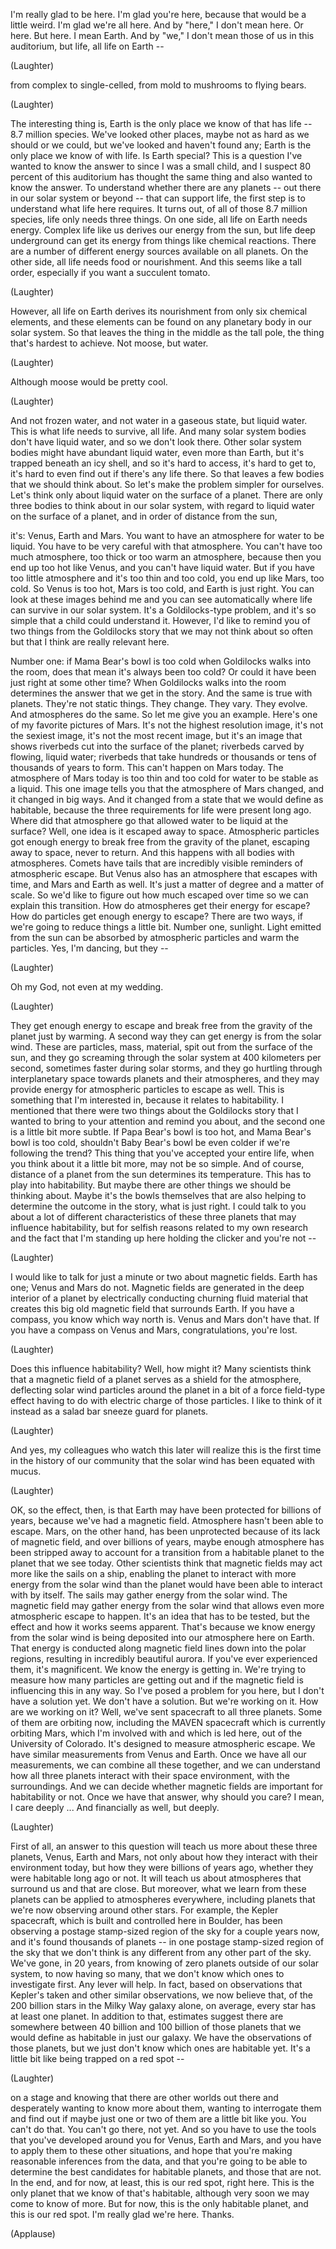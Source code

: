 
I&#39;m really glad to be here.
I&#39;m glad you&#39;re here,
because that would be a little weird.
I&#39;m glad we&#39;re all here.
And by &quot;here,&quot; I don&#39;t mean here.
Or here.
But here.
I mean Earth.
And by &quot;we,&quot; I don&#39;t mean
those of us in this auditorium,
but life,
all life on Earth --

(Laughter)

from complex to single-celled,
from mold to mushrooms
to flying bears.

(Laughter)

The interesting thing is,
Earth is the only place
we know of that has life --
8.7 million species.
We&#39;ve looked other places,
maybe not as hard
as we should or we could,
but we&#39;ve looked and haven&#39;t found any;
Earth is the only place
we know of with life.
Is Earth special?
This is a question I&#39;ve wanted
to know the answer to
since I was a small child,
and I suspect 80 percent
of this auditorium
has thought the same thing
and also wanted to know the answer.
To understand whether
there are any planets --
out there in our solar system or beyond --
that can support life,
the first step is to understand
what life here requires.
It turns out, of all of those
8.7 million species,
life only needs three things.
On one side, all life
on Earth needs energy.
Complex life like us derives
our energy from the sun,
but life deep underground
can get its energy
from things like chemical reactions.
There are a number
of different energy sources
available on all planets.
On the other side,
all life needs food or nourishment.
And this seems like a tall order,
especially if you want a succulent tomato.

(Laughter)

However, all life on Earth
derives its nourishment
from only six chemical elements,
and these elements can be found
on any planetary body
in our solar system.
So that leaves the thing
in the middle as the tall pole,
the thing that&#39;s hardest to achieve.
Not moose, but water.

(Laughter)

Although moose would be pretty cool.

(Laughter)

And not frozen water, and not water
in a gaseous state, but liquid water.
This is what life needs
to survive, all life.
And many solar system bodies
don&#39;t have liquid water,
and so we don&#39;t look there.
Other solar system bodies
might have abundant liquid water,
even more than Earth,
but it&#39;s trapped beneath an icy shell,
and so it&#39;s hard to access,
it&#39;s hard to get to,
it&#39;s hard to even find out
if there&#39;s any life there.
So that leaves a few bodies
that we should think about.
So let&#39;s make the problem
simpler for ourselves.
Let&#39;s think only about liquid water
on the surface of a planet.
There are only three bodies
to think about in our solar system,
with regard to liquid water
on the surface of a planet,
and in order of distance from the sun,

it&#39;s: Venus, Earth and Mars.
You want to have an atmosphere
for water to be liquid.
You have to be very careful
with that atmosphere.
You can&#39;t have too much atmosphere,
too thick or too warm an atmosphere,
because then you end up
too hot like Venus,
and you can&#39;t have liquid water.
But if you have too little atmosphere
and it&#39;s too thin and too cold,
you end up like Mars, too cold.
So Venus is too hot, Mars is too cold,
and Earth is just right.
You can look at these images behind me
and you can see automatically
where life can survive
in our solar system.
It&#39;s a Goldilocks-type problem,
and it&#39;s so simple
that a child could understand it.
However,
I&#39;d like to remind you of two things
from the Goldilocks story
that we may not think about so often
but that I think are really relevant here.

Number one:
if Mama Bear&#39;s bowl is too cold
when Goldilocks walks into the room,
does that mean it&#39;s always been too cold?
Or could it have been just right
at some other time?
When Goldilocks walks into the room
determines the answer
that we get in the story.
And the same is true with planets.
They&#39;re not static things. They change.
They vary. They evolve.
And atmospheres do the same.
So let me give you an example.
Here&#39;s one of my favorite
pictures of Mars.
It&#39;s not the highest resolution image,
it&#39;s not the sexiest image,
it&#39;s not the most recent image,
but it&#39;s an image that shows riverbeds
cut into the surface of the planet;
riverbeds carved by flowing, liquid water;
riverbeds that take hundreds or thousands
or tens of thousands of years to form.
This can&#39;t happen on Mars today.
The atmosphere of Mars today
is too thin and too cold
for water to be stable as a liquid.
This one image tells you
that the atmosphere of Mars changed,
and it changed in big ways.
And it changed from a state
that we would define as habitable,
because the three requirements
for life were present long ago.
Where did that atmosphere go
that allowed water
to be liquid at the surface?
Well, one idea is it escaped
away to space.
Atmospheric particles
got enough energy to break free
from the gravity of the planet,
escaping away to space, never to return.
And this happens with all bodies
with atmospheres.
Comets have tails
that are incredibly visible reminders
of atmospheric escape.
But Venus also has an atmosphere
that escapes with time,
and Mars and Earth as well.
It&#39;s just a matter of degree
and a matter of scale.
So we&#39;d like to figure out
how much escaped over time
so we can explain this transition.
How do atmospheres
get their energy for escape?
How do particles get
enough energy to escape?
There are two ways, if we&#39;re going
to reduce things a little bit.
Number one, sunlight.
Light emitted from the sun can be absorbed
by atmospheric particles
and warm the particles.
Yes, I&#39;m dancing, but they --

(Laughter)

Oh my God, not even at my wedding.

(Laughter)

They get enough energy
to escape and break free
from the gravity of the planet
just by warming.
A second way they can get energy
is from the solar wind.
These are particles, mass, material,
spit out from the surface of the sun,
and they go screaming
through the solar system
at 400 kilometers per second,
sometimes faster during solar storms,
and they go hurtling
through interplanetary space
towards planets and their atmospheres,
and they may provide energy
for atmospheric particles
to escape as well.
This is something that I&#39;m interested in,
because it relates to habitability.
I mentioned that there were two things
about the Goldilocks story
that I wanted to bring to your attention
and remind you about,
and the second one
is a little bit more subtle.
If Papa Bear&#39;s bowl is too hot,
and Mama Bear&#39;s bowl is too cold,
shouldn&#39;t Baby Bear&#39;s bowl be even colder
if we&#39;re following the trend?
This thing that you&#39;ve accepted
your entire life,
when you think about it a little bit more,
may not be so simple.
And of course, distance of a planet
from the sun determines its temperature.
This has to play into habitability.
But maybe there are other things
we should be thinking about.
Maybe it&#39;s the bowls themselves
that are also helping to determine
the outcome in the story,
what is just right.
I could talk to you about a lot
of different characteristics
of these three planets
that may influence habitability,
but for selfish reasons related
to my own research
and the fact that I&#39;m standing up here
holding the clicker and you&#39;re not --

(Laughter)

I would like to talk
for just a minute or two
about magnetic fields.
Earth has one; Venus and Mars do not.
Magnetic fields are generated
in the deep interior of a planet
by electrically conducting
churning fluid material
that creates this big old magnetic field
that surrounds Earth.
If you have a compass,
you know which way north is.
Venus and Mars don&#39;t have that.
If you have a compass on Venus and Mars,
congratulations, you&#39;re lost.

(Laughter)

Does this influence habitability?
Well, how might it?
Many scientists think
that a magnetic field of a planet
serves as a shield for the atmosphere,
deflecting solar wind particles
around the planet
in a bit of a force field-type effect
having to do with electric charge
of those particles.
I like to think of it instead
as a salad bar sneeze guard for planets.

(Laughter)

And yes, my colleagues
who watch this later will realize
this is the first time in the history
of our community
that the solar wind has been
equated with mucus.

(Laughter)

OK, so the effect, then, is that Earth
may have been protected
for billions of years,
because we&#39;ve had a magnetic field.
Atmosphere hasn&#39;t been able to escape.
Mars, on the other hand,
has been unprotected
because of its lack of magnetic field,
and over billions of years,
maybe enough atmosphere
has been stripped away
to account for a transition
from a habitable planet
to the planet that we see today.
Other scientists think
that magnetic fields
may act more like the sails on a ship,
enabling the planet to interact
with more energy from the solar wind
than the planet would have been able
to interact with by itself.
The sails may gather energy
from the solar wind.
The magnetic field may gather
energy from the solar wind
that allows even more
atmospheric escape to happen.
It&#39;s an idea that has to be tested,
but the effect and how it works
seems apparent.
That&#39;s because we know
energy from the solar wind
is being deposited into our atmosphere
here on Earth.
That energy is conducted
along magnetic field lines
down into the polar regions,
resulting in incredibly beautiful aurora.
If you&#39;ve ever experienced them,
it&#39;s magnificent.
We know the energy is getting in.
We&#39;re trying to measure
how many particles are getting out
and if the magnetic field
is influencing this in any way.
So I&#39;ve posed a problem for you here,
but I don&#39;t have a solution yet.
We don&#39;t have a solution.
But we&#39;re working on it.
How are we working on it?
Well, we&#39;ve sent spacecraft
to all three planets.
Some of them are orbiting now,
including the MAVEN spacecraft
which is currently orbiting Mars,
which I&#39;m involved with
and which is led here,
out of the University of Colorado.
It&#39;s designed to measure
atmospheric escape.
We have similar measurements
from Venus and Earth.
Once we have all our measurements,
we can combine all these together,
and we can understand
how all three planets interact
with their space environment,
with the surroundings.
And we can decide whether magnetic fields
are important for habitability
or not.
Once we have that answer,
why should you care?
I mean, I care deeply ...
And financially as well, but deeply.

(Laughter)

First of all, an answer to this question
will teach us more
about these three planets,
Venus, Earth and Mars,
not only about how they interact
with their environment today,
but how they were billions of years ago,
whether they were habitable
long ago or not.
It will teach us about atmospheres
that surround us and that are close.
But moreover, what we learn
from these planets
can be applied to atmospheres everywhere,
including planets that we&#39;re now
observing around other stars.
For example, the Kepler spacecraft,
which is built and controlled
here in Boulder,
has been observing
a postage stamp-sized region of the sky
for a couple years now,
and it&#39;s found thousands of planets --
in one postage stamp-sized
region of the sky
that we don&#39;t think is any different
from any other part of the sky.
We&#39;ve gone, in 20 years,
from knowing of zero planets
outside of our solar system,
to now having so many,
that we don&#39;t know
which ones to investigate first.
Any lever will help.
In fact, based on observations
that Kepler&#39;s taken
and other similar observations,
we now believe that,
of the 200 billion stars
in the Milky Way galaxy alone,
on average, every star
has at least one planet.
In addition to that,
estimates suggest there are somewhere
between 40 billion and 100 billion
of those planets
that we would define as habitable
in just our galaxy.
We have the observations of those planets,
but we just don&#39;t know
which ones are habitable yet.
It&#39;s a little bit like
being trapped on a red spot --

(Laughter)

on a stage
and knowing that there are
other worlds out there
and desperately wanting to know
more about them,
wanting to interrogate them and find out
if maybe just one or two of them
are a little bit like you.
You can&#39;t do that.
You can&#39;t go there, not yet.
And so you have to use the tools
that you&#39;ve developed around you
for Venus, Earth and Mars,
and you have to apply them
to these other situations,
and hope that you&#39;re making
reasonable inferences from the data,
and that you&#39;re going to be able
to determine the best candidates
for habitable planets,
and those that are not.
In the end, and for now, at least,
this is our red spot, right here.
This is the only planet
that we know of that&#39;s habitable,
although very soon we may
come to know of more.
But for now, this is
the only habitable planet,
and this is our red spot.
I&#39;m really glad we&#39;re here.
Thanks.

(Applause)

